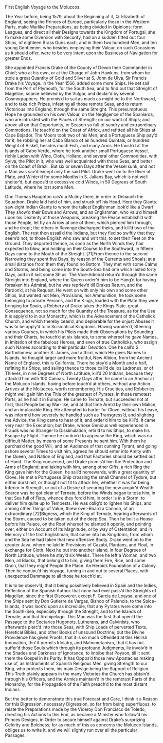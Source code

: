 


First English Voyage to the Moluccos.

The Year before, being 1579, about the Beginning of it, Q. Elizabeth of England, seeing the Princes of Europe, particularly those in the Western Parts, make Warlike Preparations, as being divided in Opinions; form Leagues, and direct all their Designs towards the Kingdom of Portugal, she to make some Diversion with Security, had on a sudden fitted out four Ships, of eighteen Brass Guns each, and in them two hundred Men, and ten young Gentlemen, who besides employing their Valour, on such Occasions as it should offer, were to be very intent upon the Business of Navigation for greater Ends. 

She appointed Francis Drake of the County of Devon their Commander in Chief; who at his own, or at the Charge of John Hawkins, from whom he stole a great Quantity of Gold and Silver at S. John de Ulva, Sir Francis Drake his Voyage. in the Year 1566, added some more Ships. He set sail from the Port of Plymouth, for the South Sea, and to find out that Streight of Magellan, scarce believed by the Vulgar, and declar’d by several Cosmographers. He promis’d to sail as much as might be to the Northward, and to take rich Prizes, infesting all those remote Seas, and to return Victorious into England, through the same Streight. This presumptuous Hope he grounded on his own Valour, on the Negligence of the Spaniards, who are intrusted with the Places of Strength; on our want of Ships; and above all on that Opportunity, or Season so full of sundry and extraordinary Commotions. He touch’d on the Coast of Africk, and refitted all his Ships at Cape Bojador. The Moors took two of his Men, and a Portuguese Ship pay’d for it, he robbing her at Cabo Blanco of an hundred Quintals, or hundred Weight of Bisket, besides much Fish, and many Arms. He touch’d at the Islands of Cabo Verde, where he took another small Portuguese Vessel, richly Laden with Wine, Cloth, Holland, and several other Commodities, with Sylva, the Pilot in it, who was well acquainted with those Seas, and better on the Coast of Brazil. But six or seven Days after the Vessel sunk, and not a Man was sav’d except only the said Pilot. Drake went on to the River of Plate, and Winter’d for some Months in S. Julians Bay, which is not well shelter’d, but expos’d to excessive cold Winds, in 50 Degrees of South Latitude, where he lost some Men.

One Thomas Haughton rais’d a Mutiny there, in order to Debauch the Squadron, Drake laid hold of him, and struck off his Head. Here they Giants. saw eight Indian Giants to whom the tallest Englishman look’d like a Dwarf. They show’d their Bows and Arrows, and an Englishman, who valu’d himself upon his Dexterity at those Weapons, breaking the Peace establish’d with those People, let fly an Arrow at one of them, which pierced him through, and he dropt; the others in Revenge discharged theirs, and kill’d two of the English. The rest then assail’d the Indians, but they fled so swiftly that they seem’d not, to those English who saw and writ this, to set their Feet on the Ground. They departed thence, as soon as the North Winds they had expected to blow, and holding on their Course to the Southward, in fifteen Days came to the Mouth of the Streight. [71]From thence to the second Narrowing they spent five Days, by reason of the Currents and Shoals; at a small distance from them they found no Bottom. They met with some Calms and Storms, and being come into the South-Sea had one which lasted forty Days, and in it lost some Ships. The Vice-Admiral return’d through the same Streight into England, where the Queen order’d him to be Hang’d for having forsaken his Admiral; but he was repriev’d till Drakes Return, and the Pardon’d, at his Request. He went on with only his own and some other Ships, but wanted not Men, Provisions, nor Ammunition, he took some belonging to private Persons, and the Kings, loaded with the Plate they were bringing for Spain, a Robbery of Drake takes the Kings Plate. great Consequence, not so much for the Quantity of the Treasure, as for the Use it is apply’d to in our Monarchy, which is the Advancement of the Catholick Church, and which thereby ceas’d, and deplorable for the unjust Abuses it was to be apply’d to in Scismatical Kingdoms. Having wander’d, Steering various Courses, in which his Pilots made their Observations by Sounding and their Charts, he touch’d at six Islands, to some whereof he gave Names, in Imitation of the fabulous Heroes, and even of true Catholicks, who assign such Names according to their particular Devotion. One he call’d S. Bartholomew, another S. James, and a third, which He gives Names to Islands. he thought larger and more fruitful, New Albion, from the Ancient Name of England, this is California. There he stay’d a Month and a half, refitting his Ships, and sailing thence to those call’d de los Ladrones, or of Thieves, in nine Degrees of North Latitude, kill’d 20 Indians, because they attack’d him with 100 Canoas. Twenty Days after, he came to an Anchor at the Molucco Islands, having before touch’d at others, without any Action Arrives at the Moluccos. worth remembering. His Cruelties, and Robberies might well gain him the Title of the greatest of Pyrates, in those remotest Parts, as he had it in Europe. He came to Ternate, but succeeded not at first, that People being War-like, and at that time Arm’d by their own Malice, and an implacable King. He attempted to barter for Clove, without his Leave, was inform’d how severely he handled such as Transgress’d, and slighting the Advice, the King came to hear of it, and order’d him to be Kill’d. It came very near the Execution; but Drake, whose Genious well experienced in Frauds was no Stranger to Dissimulation, retir’d to his Ships, to make his Escape by Flight. Thence he contriv’d to appease the King, which was no difficult Matter, by means of some Presents he sent him. With them he purchas’d the good Will, and an Audience of that cunning Tyrant, and going ashore several Times to visit him, agreed he should enter into Amity with the Queen, and Nation of England, and that Factories should be settled out of Hand. The King consented, and Drake promis’d him the Protection and Arms of England; and taking with him, among other Gifts, a rich Ring the King gave him for the Queen, he sail’d homewards, with a great quantity of Clove. He met a Portuguese Ship crossing the small Channel of Tydore, but either durst not, or thought not fit to attack her, whether it was for being Inferior in Strength, or out of a Desire of securing the new acquir’d Wealth. Scarce was he got clear of Ternate, before the Winds began to toss him, in that Sea full of Flats, whence they forc’d him, in order Is in a Storm. to deliver him quite up to Tempests. He was oblig’d to lighten his Ships, and among other Things of Value, threw over-Board a Cannon, of an extraordinary [72]Bigness, which the King of Ternate, hearing afterwards of the Storm, caused to be taken out of the deep Sea. Then he built a House before his Palace, on the Roof whereof he planted it openly, and pointing over, either on Account of its Magnitude, or by way of Ostentation, and in Memory of the first Englishman, that came into his Kingdoms, from whom and the Sea he had taken that new offensive Booty. Drake went on to the greater Java, where he laid in Provisions of Cazabi, Plantans, and Floul, in exchange for Cloth. Next he put into another Island, in four Degrees of North Latitude, where he stay’d six Weeks. There he left a Woman, and two Men, all Blacks, that belong’d to him, giving them Fire, Rice, and some Grain, that they might People the Place. An Heroick Foundation of a Colony. Then he continu’d his Voyage, turning in and out to several Places, with unexpected Dammage to all those he touch’d at.

It is to be observ’d, that it being possitively believed in Spain and the Indies, Reflection of the Spanish Author. that none had ever pass’d the Streights of Magellan, since the first Discoverer, except F. Garcia de Loaysa, and one of the Ships sent by Don Gutierre de Vargas, Bishop of Palencia, to the Spice-Islands, it was look’d upon as incredible, that any Pyrates were come into the South-Sea, especially through the Streight, and to the Islands of Ternate, and that Archipelago. This Man was the first that open’d the Passage to the Sectaries Hugonots, Lutherans, and Calvinists, who afterwards pierc’d into those Seas, with Ship Loads of perverted Texts, Heretical Bibles, and other Books of unsound Doctrine; but the Divine Providence has given Proofs, that it is so much Offended at this Hellish Innovation, tho’ it permits Idolatry, and Mahometanism, that it has not suffer’d those Souls which through its profound Judgments, lie involv’d in the Shades and Darkness of Ignorance, to imbibe that Poyson, till it sent them the Gospel in its Purity. It has Oppos’d those new Apostacies making use of, as Instruments of Spanish Religious Men, giving Strength to our King, who protects them, his main Design being the Support of Religion. This Truth plainly appears in the many Victories the Church has obtain’d through his Officers, and the Armies maintain’d in the remotest Parts of the Monarchy, for the Propagation of the Faith preach’d to the most distant Indians.

But the better to demonstrate this true Forecast and Care, I think it a Reason for this Digression. necessary Digression, so far from being superfluous, to relate the Preparations made by the Viceroy Don Francisco de Toledo, directing his Actions to this End, as became a Minister who follow’d his Princes Designs, in Order to secure himself against Drake’s surprizing Celerity and Boldness; for as much of this as concerns the Molucco Islands, obliges us to write it, and we will slightly run over all the particular Passages.

